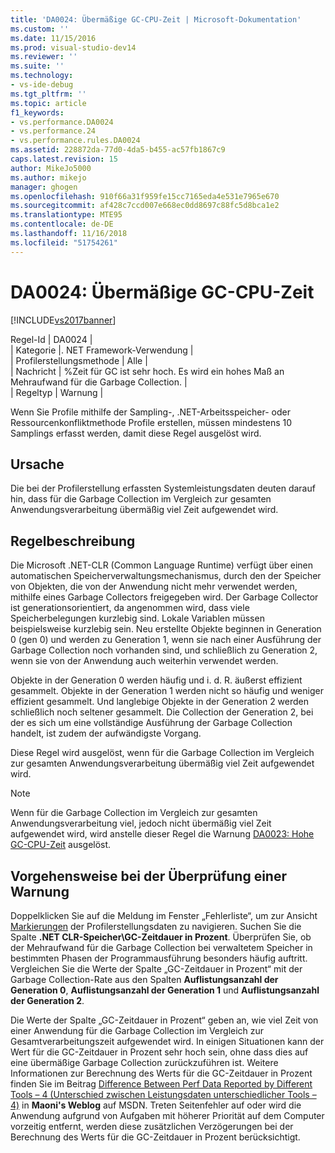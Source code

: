 ```yaml
---
title: 'DA0024: Übermäßige GC-CPU-Zeit | Microsoft-Dokumentation'
ms.custom: ''
ms.date: 11/15/2016
ms.prod: visual-studio-dev14
ms.reviewer: ''
ms.suite: ''
ms.technology:
- vs-ide-debug
ms.tgt_pltfrm: ''
ms.topic: article
f1_keywords:
- vs.performance.DA0024
- vs.performance.24
- vs.performance.rules.DA0024
ms.assetid: 228872da-77d0-4da5-b455-ac57fb1867c9
caps.latest.revision: 15
author: MikeJo5000
ms.author: mikejo
manager: ghogen
ms.openlocfilehash: 910f66a31f959fe15cc7165eda4e531e7965e670
ms.sourcegitcommit: af428c7ccd007e668ec0dd8697c88fc5d8bca1e2
ms.translationtype: MTE95
ms.contentlocale: de-DE
ms.lasthandoff: 11/16/2018
ms.locfileid: "51754261"
---
```

# <a name="da0024-excessive-gc-cpu-time"></a>DA0024: Übermäßige GC-CPU-Zeit
[!INCLUDE[vs2017banner](../includes/vs2017banner.md)]

Regel-Id | DA0024 |  
| Kategorie |. NET Framework-Verwendung |  
| Profilerstellungsmethode | Alle |  
| Nachricht | %Zeit für GC ist sehr hoch. Es wird ein hohes Maß an Mehraufwand für die Garbage Collection. |  
| Regeltyp | Warnung |  
  
 Wenn Sie Profile mithilfe der Sampling-, .NET-Arbeitsspeicher- oder Ressourcenkonfliktmethode Profile erstellen, müssen mindestens 10 Samplings erfasst werden, damit diese Regel ausgelöst wird.  
  
## <a name="cause"></a>Ursache  
 Die bei der Profilerstellung erfassten Systemleistungsdaten deuten darauf hin, dass für die Garbage Collection im Vergleich zur gesamten Anwendungsverarbeitung übermäßig viel Zeit aufgewendet wird.  
  
## <a name="rule-description"></a>Regelbeschreibung  
 Die Microsoft .NET-CLR (Common Language Runtime) verfügt über einen automatischen Speicherverwaltungsmechanismus, durch den der Speicher von Objekten, die von der Anwendung nicht mehr verwendet werden, mithilfe eines Garbage Collectors freigegeben wird. Der Garbage Collector ist generationsorientiert, da angenommen wird, dass viele Speicherbelegungen kurzlebig sind. Lokale Variablen müssen beispielsweise kurzlebig sein. Neu erstellte Objekte beginnen in Generation 0 (gen 0) und werden zu Generation 1, wenn sie nach einer Ausführung der Garbage Collection noch vorhanden sind, und schließlich zu Generation 2, wenn sie von der Anwendung auch weiterhin verwendet werden.  
  
 Objekte in der Generation 0 werden häufig und i. d. R. äußerst effizient gesammelt. Objekte in der Generation 1 werden nicht so häufig und weniger effizient gesammelt. Und langlebige Objekte in der Generation 2 werden schließlich noch seltener gesammelt. Die Collection der Generation 2, bei der es sich um eine vollständige Ausführung der Garbage Collection handelt, ist zudem der aufwändigste Vorgang.  
  
 Diese Regel wird ausgelöst, wenn für die Garbage Collection im Vergleich zur gesamten Anwendungsverarbeitung übermäßig viel Zeit aufgewendet wird.  
  
> [!NOTE]
>  Wenn für die Garbage Collection im Vergleich zur gesamten Anwendungsverarbeitung viel, jedoch nicht übermäßig viel Zeit aufgewendet wird, wird anstelle dieser Regel die Warnung [DA0023: Hohe GC-CPU-Zeit](../profiling/da0023-high-gc-cpu-time.md) ausgelöst.  
  
## <a name="how-to-investigate-a-warning"></a>Vorgehensweise bei der Überprüfung einer Warnung  
 Doppelklicken Sie auf die Meldung im Fenster „Fehlerliste“, um zur Ansicht [Markierungen](../profiling/marks-view.md) der Profilerstellungsdaten zu navigieren. Suchen Sie die Spalte **.NET CLR-Speicher\\GC-Zeitdauer in Prozent**. Überprüfen Sie, ob der Mehraufwand für die Garbage Collection bei verwaltetem Speicher in bestimmten Phasen der Programmausführung besonders häufig auftritt. Vergleichen Sie die Werte der Spalte „GC-Zeitdauer in Prozent“ mit der Garbage Collection-Rate aus den Spalten **Auflistungsanzahl der Generation 0**, **Auflistungsanzahl der Generation 1** und **Auflistungsanzahl der Generation 2**.  
  
 Die Werte der Spalte „GC-Zeitdauer in Prozent“ geben an, wie viel Zeit von einer Anwendung für die Garbage Collection im Vergleich zur Gesamtverarbeitungszeit aufgewendet wird. In einigen Situationen kann der Wert für die GC-Zeitdauer in Prozent sehr hoch sein, ohne dass dies auf eine übermäßige Garbage Collection zurückzuführen ist. Weitere Informationen zur Berechnung des Werts für die GC-Zeitdauer in Prozent finden Sie im Beitrag [Difference Between Perf Data Reported by Different Tools – 4 (Unterschied zwischen Leistungsdaten unterschiedlicher Tools – 4)](http://go.microsoft.com/fwlink/?LinkId=177863) in **Maoni's Weblog** auf MSDN. Treten Seitenfehler auf oder wird die Anwendung aufgrund von Aufgaben mit höherer Priorität auf dem Computer vorzeitig entfernt, werden diese zusätzlichen Verzögerungen bei der Berechnung des Werts für die GC-Zeitdauer in Prozent berücksichtigt.



